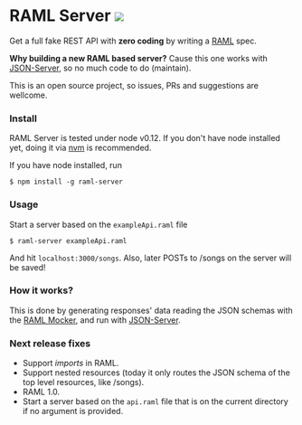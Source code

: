# RAML Server [![](https://badge.fury.io/js/raml-server.svg)](http://badge.fury.io/js/raml-server)
Get a full fake REST API with **zero coding** by writing a [RAML](http://raml.org/) spec.

**Why building a new RAML based server?** Cause this one works with [JSON-Server](https://github.com/typicode/json-server), so no much code to do (maintain).

This is an open source project, so issues, PRs and suggestions are wellcome.

### Install

RAML Server is tested under node v0.12. If you don't have node installed yet, doing it via [nvm](https://github.com/creationix/nvm) is recommended.

If you have node installed, run

```
$ npm install -g raml-server
```

### Usage

Start a server based on the ```exampleApi.raml``` file

```
$ raml-server exampleApi.raml
```

And hit ```localhost:3000/songs```. Also, later POSTs to /songs on the server will be saved!

### How it works?

This is done by generating responses' data reading the JSON schemas with the [RAML Mocker](https://github.com/RePoChO/raml-mocker), and run with [JSON-Server](https://github.com/typicode/json-server).

### Next release fixes

* Support _imports_ in RAML.
* Support nested resources (today it only routes the JSON schema of the top level resources, like /songs).
* RAML 1.0.
* Start a server based on the ```api.raml``` file that is on the current directory if no argument is provided.
